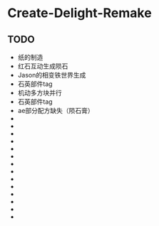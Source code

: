 # Create-Delight-Remake

## TODO

- 纸的制造
- 红石互动生成陨石
- Jason的相变铁世界生成
- 石英部件tag
- 机动多方块并行
- 石英部件tag
- ae部分配方缺失（陨石膏）
- 
- 
- 
- 
- 
- 
- 
- 
- 
- 
- 
- 
- 
- 

